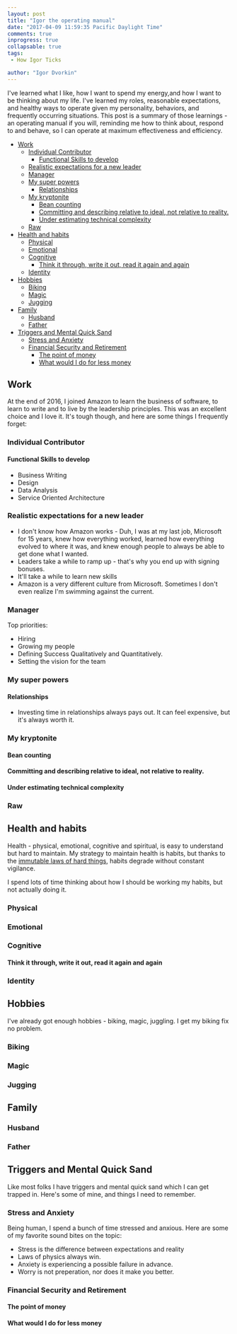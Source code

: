 ```yaml
---
layout: post
title: "Igor the operating manual"
date: "2017-04-09 11:59:35 Pacific Daylight Time"
comments: true
inprogress: true
collapsable: true
tags: 
 - How Igor Ticks

author: "Igor Dvorkin"
---
```


I've learned what I like, how I want to spend my energy,and how I want to be thinking about my life. I've learned my roles, reasonable expectations, and healthy ways to operate given my personality, behaviors, and frequently occurring situations.  This post is a summary of those learnings - an operating manual if you will, reminding me how to think about, respond to and behave, so I can operate at maximum effectiveness and efficiency.

<!-- TOC -->

- [Work](#work)
    - [Individual Contributor](#individual-contributor)
        - [Functional Skills to develop](#functional-skills-to-develop)
    - [Realistic expectations for a new leader](#realistic-expectations-for-a-new-leader)
    - [Manager](#manager)
    - [My super powers](#my-super-powers)
        - [Relationships](#relationships)
    - [My kryptonite](#my-kryptonite)
        - [Bean counting](#bean-counting)
        - [Committing and describing relative to ideal, not relative to reality.](#committing-and-describing-relative-to-ideal-not-relative-to-reality)
        - [Under estimating technical complexity](#under-estimating-technical-complexity)
    - [Raw](#raw)
- [Health and habits](#health-and-habits)
    - [Physical](#physical)
    - [Emotional](#emotional)
    - [Cognitive](#cognitive)
        - [Think it through, write it out, read it again and again](#think-it-through-write-it-out-read-it-again-and-again)
    - [Identity](#identity)
- [Hobbies](#hobbies)
    - [Biking](#biking)
    - [Magic](#magic)
    - [Jugging](#jugging)
- [Family](#family)
    - [Husband](#husband)
    - [Father](#father)
- [Triggers and Mental Quick Sand](#triggers-and-mental-quick-sand)
    - [Stress and Anxiety](#stress-and-anxiety)
    - [Financial Security and Retirement](#financial-security-and-retirement)
        - [The point of money](#the-point-of-money)
        - [What would I do for less money](#what-would-i-do-for-less-money)

<!-- /TOC -->

## Work

At the end of 2016, I joined Amazon to learn the business of software, to learn to write and to live by the leadership principles. This was an excellent choice and I love it. It's tough though, and here are some things I frequently forget:


### Individual Contributor

#### Functional Skills to develop

* Business Writing
* Design
* Data Analysis
* Service Oriented Architecture

### Realistic expectations for a new leader

* I don't know how Amazon works - Duh, I was at my last job, Microsoft for 15 years, knew how everything worked, learned how everything evolved to where it was, and knew enough people to always be able to get done what I wanted.
* Leaders take a while to ramp up - that's why you end up with signing bonuses.
* It'll take a while to learn new skills
* Amazon is a very different culture from Microsoft. Sometimes I don't even realize I'm swimming against the current.

### Manager

Top priorities:

* Hiring
* Growing my people
* Defining Success Qualitatively and Quantitatively.
* Setting the vision for the team

### My super powers

#### Relationships

* Investing time in relationships always pays out. It can feel expensive, but it's always worth it.


### My kryptonite

#### Bean counting

#### Committing and describing relative to ideal, not relative to reality.

#### Under estimating technical complexity

### Raw

## Health and habits

Health - physical, emotional, cognitive and spiritual, is easy to understand but hard to maintain. My strategy to maintain health is habits, but thanks to the [immutable laws of hard things](http://~/Immutable-Laws-Of-Hard), habits degrade without constant vigilance.

I spend lots of time thinking about how I should be working my habits, but not actually doing it.

### Physical

### Emotional

### Cognitive

#### Think it through, write it out, read it again and again 

### Identity

## Hobbies

I've already got enough hobbies - biking, magic, juggling.  I get my biking fix no problem.

### Biking

### Magic

### Jugging

## Family

### Husband

### Father


## Triggers and Mental Quick Sand

Like most folks I have triggers and mental quick sand which I can get trapped in. Here's some of mine, and things I need to remember.

### Stress and Anxiety

Being human, I spend a bunch of time stressed and anxious. Here are some of my favorite sound bites on the topic: 

* Stress is the difference between expectations and reality
* Laws of physics always win.
* Anxiety is experiencing a possible failure in advance.
* Worry is not preperation, nor does it make you better.

### Financial Security and Retirement

#### The point of money

#### What would I do for less money


